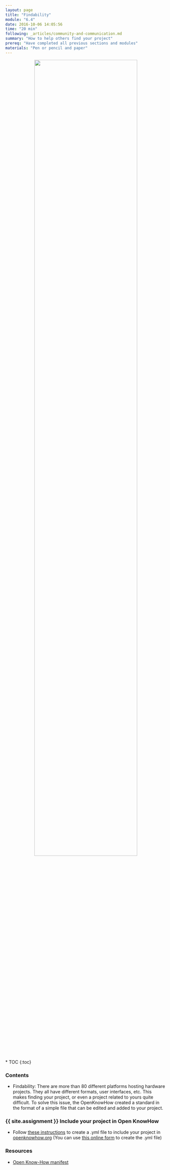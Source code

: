 ```yaml
---
layout: page
title: "Findability"
module: "6.4"
date: 2016-10-06 14:05:56
time: "20 min"
following: _articles/community-and-communication.md
summary: "How to help others find your project"
prereq: "Have completed all previous sections and modules"
materials: "Pen or pencil and paper"
---
```

<p align="center">
<img src="https://raw.githubusercontent.com/ohwmakers/OHM-curriculum/gh-pages/img/work_in_progress_banner.svg" width="80%"/>
</p>
* TOC
{:toc}

### Contents

- Findability: There are more than 80 different platforms hosting hardware projects. They all have different formats, user interfaces, etc. This makes finding your project, or even a project related to yours quite difficult. To solve this issue, the OpenKnowHow created a standard in the format of a simple file that can be edited and added to your project.

### {{ site.assignment }} Include your project in Open KnowHow


- Follow [these instructions](https://app.standardsrepo.com/MakerNetAlliance/OpenKnowHow/wiki) to create a .yml file to include your project in [openknowhow.org](https://openknowhow.org) (You can use [this online form](https://okh.makernet.org/form) to create the .yml file)

### Resources
- [Open Know-How manifest](https://app.standardsrepo.com/MakerNetAlliance/OpenKnowHow/src/branch/master/1)
